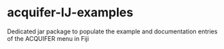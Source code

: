 # acquifer-IJ-examples
 Dedicated jar package to populate the example and documentation entries of the ACQUIFER menu in Fiji
